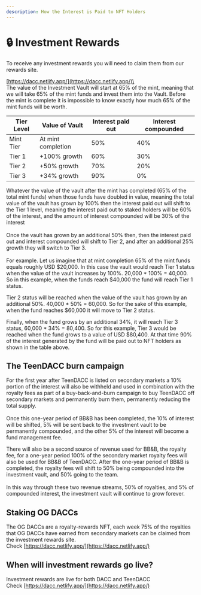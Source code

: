 ```yaml
---
description: How the Interest is Paid to NFT Holders
---
```


# 🔒 Investment Rewards

To receive any investment rewards you will need to claim them from our rewards site.

[https://dacc.netlify.app/](https://dacc.netlify.app/)\
\
The value of the Investment Vault will start at 65% of the mint, meaning that we will take 65% of the mint funds and invest them into the Vault. Before the mint is complete it is impossible to know exactly how much 65% of the mint funds will be worth.&#x20;

| Tier Level | Value of Vault     | Interest paid out | Interest compounded |
| ---------- | ------------------ | ----------------- | ------------------- |
| Mint Tier  | At mint completion | 50%               | 40%                 |
| Tier 1     | +100% growth       | 60%               | 30%                 |
| Tier 2     | +50% growth        | 70%               | 20%                 |
| Tier 3     | +34% growth        | 90%               | 0%                  |

Whatever the value of the vault after the mint has completed (65% of the total mint funds) when those funds have doubled in value, meaning the total value of the vault has grown by 100% then the interest paid out will shift to the Tier 1 level, meaning the interest paid out to staked holders will be 60% of the interest, and the amount of interest compounded will be 30% of the interest\
\
Once the vault has grown by an additional 50% then, then the interest paid out and interest compounded will shift to Tier 2, and after an additional 25% growth they will switch to Tier 3.\
\
For example. Let us imagine that at mint completion 65% of the mint funds equals roughly USD $20,000. In this case the vault would reach Tier 1 status when the value of the vault increases by 100%. 20,000 \* 100% = 40,000. So in this example, when the funds reach $40,000 the fund will reach Tier 1 status.&#x20;

Tier 2 status will be reached when the value of the vault has grown by an additional 50%. 40,000 \* 50% = 60,000. So for the sake of this example, when the fund reaches $60,000 it will move to Tier 2 status. &#x20;

Finally, when the fund grows by an additional 34%, it will reach Tier 3 status, 60,000 \* 34% = 80,400. So for this example, Tier 3 would be reached when the fund grows to a value of USD $80,400. At that time 90% of the interest generated by the fund will be paid out to NFT holders as shown in the table above.

## The TeenDACC burn campaign

For the first year after TeenDACC is listed on secondary markets a 10% portion of the interest will also be withheld and used in combination with the royalty fees as part of a buy-back-and-burn campaign to buy TeenDACC off secondary markets and permanently burn them, permanently reducing the total supply.\
\
Once this one-year period of BB\&B has been completed, the 10% of interest will be shifted, 5% will be sent back to the investment vault to be permanently compounded, and the other 5% of the interest will become a fund management fee.&#x20;

There will also be a second source of revenue used for BB\&B, the royalty fee, for a one-year period 100% of the secondary market royalty fees will also be used for BB\&B of TeenDACC. After the one-year period of BB\&B is completed, the royalty fees will shift to 50% being compounded into the investment vault, and 50% going to the team. \
\
In this way through these two revenue streams, 50% of royalties, and 5% of compounded interest, the investment vault will continue to grow forever.&#x20;

## Staking OG DACCs

The OG DACCs are a royalty-rewards NFT,  each week 75% of the royalties that OG DACCs have earned from secondary markets can be claimed from the investment rewards site.\
Check [https://dacc.netlify.app/](https://dacc.netlify.app/)

## When will investment rewards go live?

Investment rewards are live for both DACC and TeenDACC\
Check [https://dacc.netlify.app/](https://dacc.netlify.app/)
